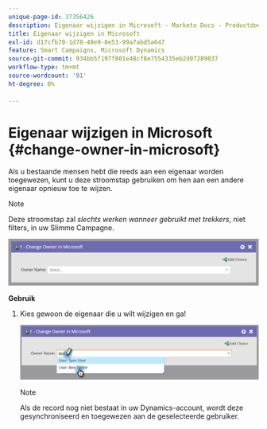 ```yaml
---
unique-page-id: 37356426
description: Eigenaar wijzigen in Microsoft - Marketo Docs - Productdocumentatie
title: Eigenaar wijzigen in Microsoft
exl-id: d17cfb70-1d78-48e9-8e53-99a7abd5a647
feature: Smart Campaigns, Microsoft Dynamics
source-git-commit: 934bb5f197f801e48cf8e7554335eb2d07289037
workflow-type: tm+mt
source-wordcount: '91'
ht-degree: 0%

---
```


# Eigenaar wijzigen in Microsoft {#change-owner-in-microsoft}

Als u bestaande mensen hebt die reeds aan een eigenaar worden toegewezen, kunt u deze stroomstap gebruiken om hen aan een andere eigenaar opnieuw toe te wijzen.

>[!NOTE]
>
>Deze stroomstap zal _slechts werken wanneer gebruikt met trekkers_, niet filters, in uw Slimme Campagne.

![](assets/change-owner-in-microsoft-1.png)

**Gebruik**

1. Kies gewoon de eigenaar die u wilt wijzigen en ga!

   ![](assets/change-owner-in-microsoft-2.png)

   >[!NOTE]
   >
   >Als de record nog niet bestaat in uw Dynamics-account, wordt deze gesynchroniseerd en toegewezen aan de geselecteerde gebruiker.
